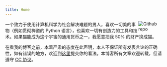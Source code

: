 ```yaml
---
title: Home
---
```


[<img src="https://avatars0.githubusercontent.com/u/4783781?s=460&v=4" style="max-width:15%;min-width:40px;float:right;" alt="Github repo" />](https://github.com/nekocode)

一个致力于使用计算机科学为社会解决难题的男人，喜欢一切美的事物（例如贯彻禅道的 Python 语言），也喜欢一切有创造力的工具和技术。如果猫能成为这个宇宙的通用货币之一，我愿意把我 50% 的财产换成猫。

在看我的博客之前，本着严肃的态度在此声明，本人不保证所有发表言论的正确性，如有错误的地方，欢迎到[这里](https://github.com/nekocode/nekocode.cn/issues)提交你的看法。本博客所有文章欢迎转载，但请遵守 [CC 协议](https://creativecommons.org/licenses/by-nc-sa/3.0/)。
